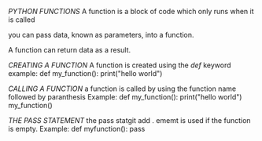 *PYTHON FUNCTIONS*
A function is a block of code which only runs when it is called

you can pass data, known as parameters, into a function.

A function can return data as a result.

*CREATING A FUNCTION*
A function is created using the *def* keyword
example:
    def my_function():
        print("hello world")

*CALLING A FUNCTION*
a function is called by using the function name followed by paranthesis
Example:
    def my_function():
        print("hello world")
    my_function()

*THE PASS STATEMENT*
the pass statgit add .
ememt is used if the function is empty.
Example:
    def myfunction():
        pass
